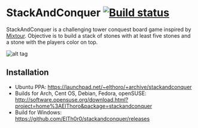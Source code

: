 # StackAndConquer [![Build status](https://ci.appveyor.com/api/projects/status/7dluq45hv378t1t9/branch/master?svg=true)](https://ci.appveyor.com/project/ElTh0r0/stackandconquer/branch/master)
StackAndConquer is a challenging tower conquest board game inspired by [Mixtour](https://spielstein.com/games/mixtour). Objective is to build a stack of stones with at least five stones and a stone with the players color on top.

![alt tag](https://cn.pling.com/img/9/5/0/5/02fedfd6068b725a0ca594d013cd221f95eb.png)

## Installation
* Ubuntu PPA: https://launchpad.net/~elthoro/+archive/stackandconquer
* Builds for Arch, Cent OS, Debian, Fedora, openSUSE:
http://software.opensuse.org/download.html?project=home%3AElThoro&package=stackandconquer
* Build for Windows: https://github.com/ElTh0r0/stackandconquer/releases
